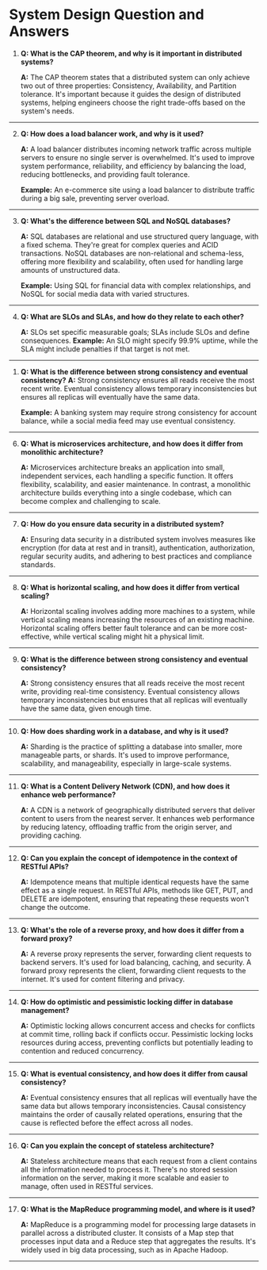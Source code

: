 # System Design Question and Answers

1. **Q: What is the CAP theorem, and why is it important in distributed systems?**

    **A:** The CAP theorem states that a distributed system can only achieve two out of three properties: Consistency, Availability, and Partition tolerance. It's important because it guides the design of distributed systems, helping engineers choose the right trade-offs based on the system's needs.

---

2. **Q: How does a load balancer work, and why is it used?**

    **A:** A load balancer distributes incoming network traffic across multiple servers to ensure no single server is overwhelmed. It's used to improve system performance, reliability, and efficiency by balancing the load, reducing bottlenecks, and providing fault tolerance.

    **Example:** An e-commerce site using a load balancer to distribute traffic during a big sale, preventing server overload.

---

3. **Q: What's the difference between SQL and NoSQL databases?**

    **A:** SQL databases are relational and use structured query language, with a fixed schema. They're great for complex queries and ACID transactions. NoSQL databases are non-relational and schema-less, offering more flexibility and scalability, often used for handling large amounts of unstructured data.

    **Example:** Using SQL for financial data with complex relationships, and NoSQL for social media data with varied structures.

---

4. **Q: What are SLOs and SLAs, and how do they relate to each other?**
   
   **A:** SLOs set specific measurable goals; SLAs include SLOs and define consequences.
   **Example:** An SLO might specify 99.9% uptime, while the SLA might include penalties if that target is not met.

---

1. **Q: What is the difference between strong consistency and eventual consistency?**
    **A:** Strong consistency ensures all reads receive the most recent write. Eventual consistency allows temporary inconsistencies but ensures all replicas will eventually have the same data.
    
    **Example:** A banking system may require strong consistency for account balance, while a social media feed may use eventual consistency.

---

6. **Q: What is microservices architecture, and how does it differ from monolithic architecture?**

    **A:** Microservices architecture breaks an application into small, independent services, each handling a specific function. It offers flexibility, scalability, and easier maintenance. In contrast, a monolithic architecture builds everything into a single codebase, which can become complex and challenging to scale.

---

7. **Q: How do you ensure data security in a distributed system?**

    **A:** Ensuring data security in a distributed system involves measures like encryption (for data at rest and in transit), authentication, authorization, regular security audits, and adhering to best practices and compliance standards.

---

8. **Q: What is horizontal scaling, and how does it differ from vertical scaling?**

    **A:** Horizontal scaling involves adding more machines to a system, while vertical scaling means increasing the resources of an existing machine. Horizontal scaling offers better fault tolerance and can be more cost-effective, while vertical scaling might hit a physical limit.

---

9. **Q: What is the difference between strong consistency and eventual consistency?**

    **A:** Strong consistency ensures that all reads receive the most recent write, providing real-time consistency. Eventual consistency allows temporary inconsistencies but ensures that all replicas will eventually have the same data, given enough time.

---

10. **Q: How does sharding work in a database, and why is it used?**

    **A:** Sharding is the practice of splitting a database into smaller, more manageable parts, or shards. It's used to improve performance, scalability, and manageability, especially in large-scale systems.

---

11. **Q: What is a Content Delivery Network (CDN), and how does it enhance web performance?**

    **A:** A CDN is a network of geographically distributed servers that deliver content to users from the nearest server. It enhances web performance by reducing latency, offloading traffic from the origin server, and providing caching.

---

12. **Q: Can you explain the concept of idempotence in the context of RESTful APIs?**

    **A:** Idempotence means that multiple identical requests have the same effect as a single request. In RESTful APIs, methods like GET, PUT, and DELETE are idempotent, ensuring that repeating these requests won't change the outcome.

---

13. **Q: What's the role of a reverse proxy, and how does it differ from a forward proxy?**
    
    **A:** A reverse proxy represents the server, forwarding client requests to backend servers. It's used for load balancing, caching, and security. A forward proxy represents the client, forwarding client requests to the internet. It's used for content filtering and privacy.

---

14. **Q: How do optimistic and pessimistic locking differ in database management?**

    **A:** Optimistic locking allows concurrent access and checks for conflicts at commit time, rolling back if conflicts occur. Pessimistic locking locks resources during access, preventing conflicts but potentially leading to contention and reduced concurrency.

---

15. **Q: What is eventual consistency, and how does it differ from causal consistency?**

    **A:** Eventual consistency ensures that all replicas will eventually have the same data but allows temporary inconsistencies. Causal consistency maintains the order of causally related operations, ensuring that the cause is reflected before the effect across all nodes.

---

16. **Q: Can you explain the concept of stateless architecture?**

    **A:** Stateless architecture means that each request from a client contains all the information needed to process it. There's no stored session information on the server, making it more scalable and easier to manage, often used in RESTful services.

---

17. **Q: What is the MapReduce programming model, and where is it used?**

    **A:** MapReduce is a programming model for processing large datasets in parallel across a distributed cluster. It consists of a Map step that processes input data and a Reduce step that aggregates the results. It's widely used in big data processing, such as in Apache Hadoop.

---
